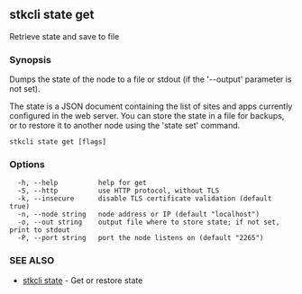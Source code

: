 ## stkcli state get

Retrieve state and save to file

### Synopsis

Dumps the state of the node to a file or stdout (if the '--output' parameter is not set).

The state is a JSON document containing the list of sites and apps currently configured in the web server. You can store the state in a file for backups, or to restore it to another node using the 'state set' command.


```
stkcli state get [flags]
```

### Options

```
  -h, --help          help for get
  -S, --http          use HTTP protocol, without TLS
  -k, --insecure      disable TLS certificate validation (default true)
  -n, --node string   node address or IP (default "localhost")
  -o, --out string    output file where to store state; if not set, print to stdout
  -P, --port string   port the node listens on (default "2265")
```

### SEE ALSO

* [stkcli state](stkcli_state.md)	 - Get or restore state

